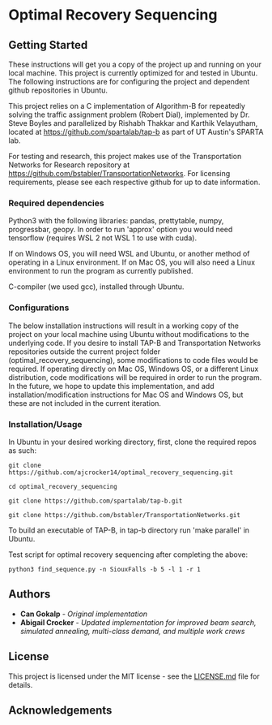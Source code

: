 # Optimal Recovery Sequencing

## Getting Started

These instructions will get you a copy of the project up and running on your local machine. This project is currently optimized for and tested in Ubuntu. The following instructions are for configuring the project and dependent github repositories in Ubuntu.

This project relies on a C implementation of Algorithm-B for repeatedly solving the traffic assignment problem (Robert Dial), implemented by Dr. Steve Boyles and parallelized by Rishabh Thakkar and Karthik Velayutham, located at https://github.com/spartalab/tap-b as part of UT Austin's SPARTA lab.

For testing and research, this project makes use of the Transportation Networks for Research repository at https://github.com/bstabler/TransportationNetworks. For licensing requirements, please see each respective github for up to date information.

### Required dependencies

Python3 with the following libraries: pandas, prettytable, numpy, progressbar, geopy. In order to run 'approx' option you would need tensorflow (requires WSL 2 not WSL 1 to use with cuda).

If on Windows OS, you will need WSL and Ubuntu, or another method of operating in a Linux environment. If on Mac OS, you will also need a Linux environment to run the program as currently published.

C-compiler (we used gcc), installed through Ubuntu.

### Configurations

The below installation instructions will result in a working copy of the project on your local machine using Ubuntu without modifications to the underlying code. If you desire to install TAP-B and Transportation Networks repositories outside the current project folder (optimal_recovery_sequencing), some modifications to code files would be required. If operating directly on Mac OS, Windows OS, or a different Linux distribution, code modifications will be required in order to run the program. In the future, we hope to update this implementation, and add installation/modification instructions for Mac OS and Windows OS, but these are not included in the current iteration.

### Installation/Usage

In Ubuntu in your desired working directory, first, clone the required repos as such:

```
git clone https://github.com/ajcrocker14/optimal_recovery_sequencing.git

cd optimal_recovery_sequencing

git clone https://github.com/spartalab/tap-b.git

git clone https://github.com/bstabler/TransportationNetworks.git

```

To build an executable of TAP-B, in tap-b directory run 'make parallel' in Ubuntu.

Test script for optimal recovery sequencing after completing the above:
```
python3 find_sequence.py -n SiouxFalls -b 5 -l 1 -r 1
```

## Authors

* **Can Gokalp** - *Original implementation* 
* **Abigail Crocker** - *Updated implementation for improved beam search, simulated annealing, multi-class demand, and multiple work crews*

## License

This project is licensed under the MIT license - see the [LICENSE.md](LICENSE.md) file for details.

## Acknowledgements
